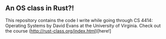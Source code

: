 ## An OS class in Rust?!

This repository contains the code I write while going through CS 4414: Operating Systems by David Evans at the University of Virginia.
Check out the course (http://rust-class.org/index.html)[here!]